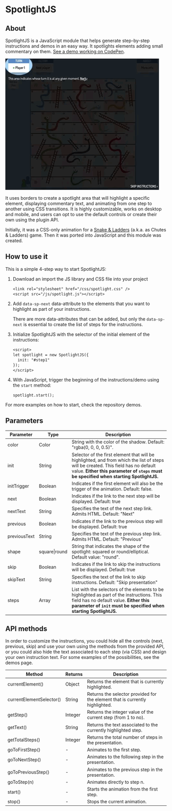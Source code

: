 # SpotlightJS

## About

SpotlightJS is a JavaScript module that helps generate step-by-step instructions and demos in an easy way. It spotlights elements adding small commentary on them. [See a demo working on CodePen](https://codepen.io/alvaromontoro/full/bjQYLM/).

<img src="/demos/spotlight-demo-480b.gif?raw=true" width="480px">

It uses borders to create a spotlight area that will highlight a specific element, displaying commentary text, and animating from one step to another using CSS transitions. It is highly customizable, works on desktop and mobile, and users can opt to use the default controls or create their own using the plugin API.

Initially, it was a CSS-only animation for a [Snake & Ladders](https://codepen.io/alvaromontoro/full/gjWPNW/) (a.k.a. as Chutes & Ladders) game. Then it was ported into JavaScript and this module was created.

## How to use it

This is a simple 4-step way to start SpotlightJS:

1. Download an import the JS library and CSS file into your project

       <link rel="stylesheet" href="/css/spotlight.css" />
       <script src="/js/spotlight.js"></script>
       
2. Add `data-sp-next` data-attribute to the elements that you want to highlight as part of your instructions.

   There are more data-attributes that can be added, but only the `data-sp-next` is essential to create the list of steps for the instructions.

3. Initialize SpotlightJS with the selector of the initial element of the instructions:

       <script>
       let spotlight = new SpotlightJS({
         init: "#step1"
       });
       </script>

4. With JavaScript, trigger the beginning of the instructions/demo using the `start` method:

       spotlight.start();
       
For more examples on how to start, check the repository demos.

## Parameters

| Parameter | Type | Description |
|-----------|------|-------------|
| color | Color | String with the color of the shadow. Default: "rgba(0, 0, 0, 0.5)". |
| init | String | Selector of the first element that will be highlighted, and from which the list of steps will be created. This field has no default value. **Either this parameter of `steps` must be specified when starting SpotlightJS.** |
| initTrigger | Boolean | Indicates if the first element will also be the trigger of the animation. Default: false. |
| next | Boolean | Indicates if the link to the next step will be displayed. Default: true |
| nextText | String | Specifies the text of the next step link. Admits HTML. Default: "Next" |
| previous | Boolean | Indicates if the link to the previous step will be displayed. Default: true |
| previousText | String | Specifies the text of the previous step link. Admits HTML. Default: "Previous" |
| shape | square\|round | String that indicates the shape of the spotlight: squared or round/elliptical. Default value: "round". |
| skip | Boolean | Indicates if the link to skip the instructions will be displayed. Default: true |
| skipText | String | Specifies the text of the link to skip instructions. Default: "Skip presentation" |
| steps | Array | List with the selectors of the elements to be highlighted as part of the instructions. This field has no default value. **Either this parameter of `init` must be specified when starting SpotlightJS.** |

## API methods

In order to customize the instructions, you could hide all the controls (next, previous, skip) and use your own using the methods from the provided API, or you could also hide the text associated to each step (via CSS) and design your own instruction text. For some examples of the possibilities, see the demos page.

| Method | Returns | Description |
|--------|---------|-------------|
| currentElement() | Object | Returns the element that is currently highlighted. |
| currentElementSelector() | String | Returns the selector provided for the element that is currently highlighted. |
| getStep() | Integer | Returns the integer value of the current step (from 1 to no). |
| getText() | String | Returns the text associated to the currently highlighted step. |
| getTotalSteps() | Integer | Returns the total number of steps in the presentation. |
| goToFirstStep() | - | Animates to the first step. |
| goToNextStep() | - | Animates to the following step in the presentation. |
| goToPreviousStep() | - | Animates to the previous step in the presentation. |
| goToStep(n) | - | Animates directly to step n. |
| start() | - | Starts the animation from the first step. |
| stop() | - | Stops the current animation. |


